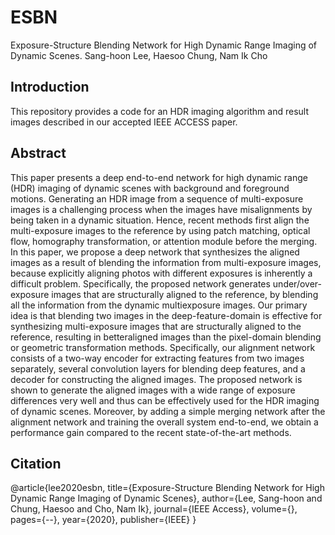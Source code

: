 # ESBN
Exposure-Structure Blending Network for High Dynamic Range Imaging of Dynamic Scenes.
Sang-hoon Lee, Haesoo Chung, Nam Ik Cho

## Introduction
This repository provides a code for an HDR imaging algorithm and result images described in our accepted IEEE ACCESS paper.
  
## Abstract
This paper presents a deep end-to-end network for high dynamic range (HDR) imaging of dynamic scenes with background and foreground motions. Generating an HDR image from a sequence of multi-exposure images is a challenging process when the images have misalignments by being taken in a dynamic situation. Hence, recent methods first align the multi-exposure images to the reference by using patch matching, optical flow, homography transformation, or attention module before the merging. In this paper, we propose a deep network that synthesizes the aligned images as a result of blending the information from multi-exposure images, because explicitly aligning photos with different exposures is inherently a difficult problem. Specifically, the proposed network generates under/over-exposure images that are structurally aligned to the reference, by blending all the information from the dynamic multiexposure images. Our primary idea is that blending two images in the deep-feature-domain is effective for synthesizing multi-exposure images that are structurally aligned to the reference, resulting in betteraligned images than the pixel-domain blending or geometric transformation methods. Specifically, our alignment network consists of a two-way encoder for extracting features from two images separately, several convolution layers for blending deep features, and a decoder for constructing the aligned images. The proposed network is shown to generate the aligned images with a wide range of exposure differences very well and thus can be effectively used for the HDR imaging of dynamic scenes. Moreover, by adding a simple merging network after the alignment network and training the overall system end-to-end, we obtain a performance gain compared to the recent state-of-the-art methods.

## Citation
@article{lee2020esbn,
  title={Exposure-Structure Blending Network for High Dynamic Range Imaging of Dynamic Scenes},
  author={Lee, Sang-hoon and Chung, Haesoo and Cho, Nam Ik},
  journal={IEEE Access},
  volume={},
  pages={--},
  year={2020},
  publisher={IEEE}
}

